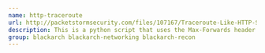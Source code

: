 ```yaml
---
name: http-traceroute
url: http://packetstormsecurity.com/files/107167/Traceroute-Like-HTTP-Scanner.html
description: This is a python script that uses the Max-Forwards header in HTTP and SIP to perform a traceroute-like scanning functionality.
group: blackarch blackarch-networking blackarch-recon
---
```

